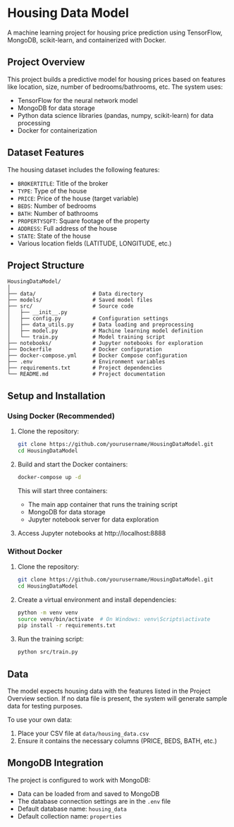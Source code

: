 # Housing Data Model

A machine learning project for housing price prediction using TensorFlow, MongoDB, scikit-learn, and containerized with Docker.

## Project Overview

This project builds a predictive model for housing prices based on features like location, size, number of bedrooms/bathrooms, etc. The system uses:

- TensorFlow for the neural network model
- MongoDB for data storage
- Python data science libraries (pandas, numpy, scikit-learn) for data processing
- Docker for containerization

## Dataset Features

The housing dataset includes the following features:

- `BROKERTITLE`: Title of the broker
- `TYPE`: Type of the house
- `PRICE`: Price of the house (target variable)
- `BEDS`: Number of bedrooms
- `BATH`: Number of bathrooms
- `PROPERTYSQFT`: Square footage of the property
- `ADDRESS`: Full address of the house
- `STATE`: State of the house
- Various location fields (LATITUDE, LONGITUDE, etc.)

## Project Structure

```
HousingDataModel/
│
├── data/                  # Data directory
├── models/                # Saved model files
├── src/                   # Source code
│   ├── __init__.py
│   ├── config.py          # Configuration settings
│   ├── data_utils.py      # Data loading and preprocessing
│   ├── model.py           # Machine learning model definition
│   └── train.py           # Model training script
├── notebooks/             # Jupyter notebooks for exploration
├── Dockerfile             # Docker configuration
├── docker-compose.yml     # Docker Compose configuration
├── .env                   # Environment variables
├── requirements.txt       # Project dependencies
└── README.md              # Project documentation
```

## Setup and Installation

### Using Docker (Recommended)

1. Clone the repository:
   ```bash
   git clone https://github.com/yourusername/HousingDataModel.git
   cd HousingDataModel
   ```

2. Build and start the Docker containers:
   ```bash
   docker-compose up -d
   ```

   This will start three containers:
   - The main app container that runs the training script
   - MongoDB for data storage
   - Jupyter notebook server for data exploration

3. Access Jupyter notebooks at http://localhost:8888

### Without Docker

1. Clone the repository:
   ```bash
   git clone https://github.com/yourusername/HousingDataModel.git
   cd HousingDataModel
   ```

2. Create a virtual environment and install dependencies:
   ```bash
   python -m venv venv
   source venv/bin/activate  # On Windows: venv\Scripts\activate
   pip install -r requirements.txt
   ```

3. Run the training script:
   ```bash
   python src/train.py
   ```

## Data

The model expects housing data with the features listed in the Project Overview section. If no data file is present, the system will generate sample data for testing purposes.

To use your own data:
1. Place your CSV file at `data/housing_data.csv`
2. Ensure it contains the necessary columns (PRICE, BEDS, BATH, etc.)

## MongoDB Integration

The project is configured to work with MongoDB:

- Data can be loaded from and saved to MongoDB
- The database connection settings are in the `.env` file
- Default database name: `housing_data`
- Default collection name: `properties`

